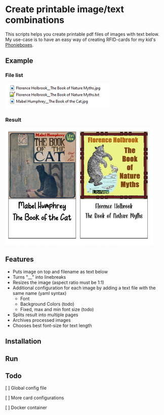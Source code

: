 # Create printable image/text combinations

This scripts helps you create printable pdf files of images with text below. My use-case is to have an easy way of creating RFID-cards for my kid's [Phonieboxes](http://phoniebox.de/).

## Example
### File list

![alt text](repo/example_images.png)

### Result

![alt text](repo/example_result.png)

## Features
- Puts image on top and filename as text below
- Turns "__" into linebreaks
- Resizes the image (aspect ratio must be 1:1)
- Additional configuration for each image by adding a text file with the same name (yaml syntax)
    - Font
    - Background Colors (todo)
    - Fixed, max and min font size (todo)
- Splits result into multiple pages
- Archives processed images
- Chooses best font-size for text length 


## Installation


## Run

## Todo
[ ] Global config file

[ ] More card configurations

[ ] Docker container

